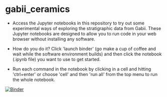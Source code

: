 # gabii_ceramics


 * Access the Jupyter notebooks in this repository to try out some experimental ways of exploring the stratigraphic data from Gabii. These Jupyter notebooks are designed to allow you to run code in your web browser without installing any software. 
 
 * How do you do it? Click 'launch binder' (go make a cup of coffee and wait while the software environment builds) and then click the notebook (.ipynb file) you want to use to get started. 
 
 * Run each command in the notebook by clicking in a cell and hitting 'ctrl+enter' or choose 'cell' and then 'run all' from the top menu to run the whole notebook.

[![Binder](https://mybinder.org/badge.svg)](https://mybinder.org/v2/gh/ropitz/gabii_ceramics/master)
